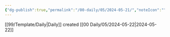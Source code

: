 ```yaml
---
{"dg-publish":true,"permalink":"/00-daily/05/2024-05-21/","noteIcon":"","created":"2025-01-21T01:20:15.994+10:00","updated":"2025-01-21T15:25:24.568+10:00"}
---
```


[[99/Template/Daily\|Daily]] created
[[00 Daily/05/2024-05-22\|2024-05-22]]

